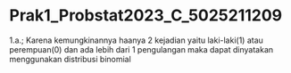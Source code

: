 # Prak1_Probstat2023_C_5025211209

1.a.;
Karena kemungkinannya haanya 2 kejadian yaitu laki-laki(1) atau perempuan(0) dan ada lebih dari 1 pengulangan maka dapat dinyatakan menggunakan distribusi binomial 
